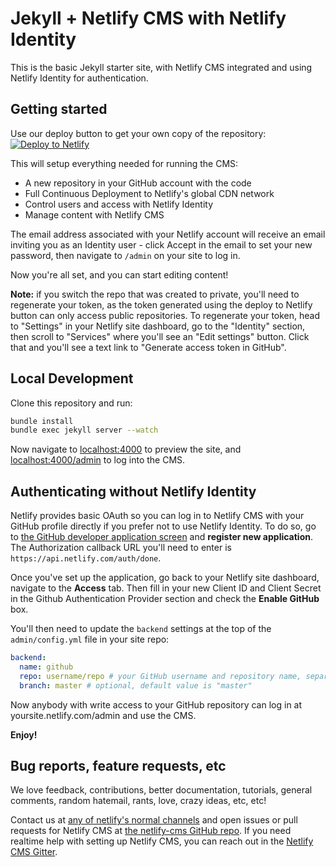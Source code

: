 # Jekyll + Netlify CMS with Netlify Identity

This is the basic Jekyll starter site, with Netlify CMS integrated and using Netlify Identity for
authentication.

## Getting started

Use our deploy button to get your own copy of the repository: [![Deploy to Netlify](https://www.netlify.com/img/deploy/button.svg)](https://app.netlify.com/start/deploy?repository=https://github.com/netlify-templates/jekyll-netlify-cms&stack=cms)

This will setup everything needed for running the CMS:

* A new repository in your GitHub account with the code
* Full Continuous Deployment to Netlify's global CDN network
* Control users and access with Netlify Identity
* Manage content with Netlify CMS

The email address associated with your Netlify account will receive an email inviting you as an
Identity user - click Accept in the email to set your new password, then navigate to `/admin` on
your site to log in.

Now you're all set, and you can start editing content!

**Note:** if you switch the repo that was created to private, you'll need to regenerate your token,
as the token generated using the deploy to Netlify button can only access public repositories. To
regenerate your token, head to "Settings" in your Netlify site dashboard, go to the "Identity"
section, then scroll to "Services" where you'll see an "Edit settings" button. Click that and you'll
see a text link to "Generate access token in GitHub".

## Local Development

Clone this repository and run:

```bash
bundle install
bundle exec jekyll server --watch
```

Now navigate to [localhost:4000](http://localhost:4000/) to preview the site, and
[localhost:4000/admin](http://localhost:4000/admin) to log into the CMS.

## Authenticating without Netlify Identity

Netlify provides basic OAuth so you can log in to Netlify CMS with your GitHub profile directly if
you prefer not to use Netlify Identity. To do so, go to [the GitHub developer application
screen](https://github.com/settings/developers) and **register new application**. The Authorization
callback URL you'll need to enter is `https://api.netlify.com/auth/done`. 

Once you've set up the application, go back to your Netlify site dashboard, navigate to the
**Access** tab. Then fill in your new Client ID and Client Secret in the Github Authentication
Provider section and check the **Enable GitHub** box.

You'll then need to update the `backend` settings at the top of the `admin/config.yml` file in your
site repo:

```yaml
backend:
  name: github
  repo: username/repo # your GitHub username and repository name, separated by a slash
  branch: master # optional, default value is "master"
```

Now anybody with write access to your GitHub repository can log in at yoursite.netlify.com/admin
and use the CMS.

**Enjoy!**

## Bug reports, feature requests, etc

We love feedback, contributions, better documentation, tutorials, general comments,
random hatemail, rants, love, crazy ideas, etc, etc!

Contact us at [any of netlify's normal channels](https://www.netlify.com/contact) and
open issues or pull requests for Netlify CMS at [the netlify-cms GitHub
repo](https://github.com/netlify/netlify-cms). If you need realtime help with setting up Netlify
CMS, you can reach out in the [Netlify CMS Gitter](https://gitter.im/netlify/netlifycms).
